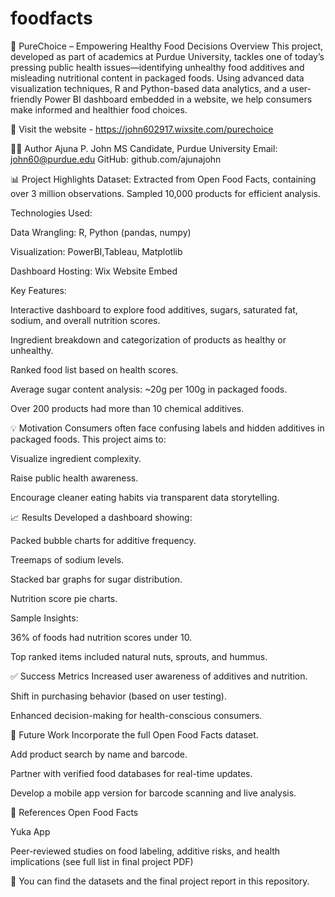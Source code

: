 # foodfacts
🍎 PureChoice – Empowering Healthy Food Decisions
Overview
This project, developed as part of academics at Purdue University, tackles one of today’s pressing public health issues—identifying unhealthy food additives and misleading nutritional content in packaged foods. Using advanced data visualization techniques, R and Python-based data analytics, and a user-friendly Power BI dashboard embedded in a website, we help consumers make informed and healthier food choices.

🔗 Visit the website - https://john602917.wixsite.com/purechoice

👨‍💻 Author
Ajuna P. John
MS Candidate, Purdue University
Email: john60@purdue.edu
GitHub: github.com/ajunajohn

📊 Project Highlights
Dataset: Extracted from Open Food Facts, containing over 3 million observations. Sampled 10,000 products for efficient analysis.

Technologies Used:

Data Wrangling: R, Python (pandas, numpy)

Visualization: PowerBI,Tableau, Matplotlib

Dashboard Hosting: Wix Website Embed

Key Features:

Interactive dashboard to explore food additives, sugars, saturated fat, sodium, and overall nutrition scores.

Ingredient breakdown and categorization of products as healthy or unhealthy.

Ranked food list based on health scores.

Average sugar content analysis: ~20g per 100g in packaged foods.

Over 200 products had more than 10 chemical additives.

💡 Motivation
Consumers often face confusing labels and hidden additives in packaged foods. This project aims to:

Visualize ingredient complexity.

Raise public health awareness.

Encourage cleaner eating habits via transparent data storytelling.

📈 Results
Developed a dashboard showing:

Packed bubble charts for additive frequency.

Treemaps of sodium levels.

Stacked bar graphs for sugar distribution.

Nutrition score pie charts.

Sample Insights:

36% of foods had nutrition scores under 10.

Top ranked items included natural nuts, sprouts, and hummus.

✅ Success Metrics
Increased user awareness of additives and nutrition.

Shift in purchasing behavior (based on user testing).

Enhanced decision-making for health-conscious consumers.

🚀 Future Work
Incorporate the full Open Food Facts dataset.

Add product search by name and barcode.

Partner with verified food databases for real-time updates.

Develop a mobile app version for barcode scanning and live analysis.

🧠 References
Open Food Facts

Yuka App

Peer-reviewed studies on food labeling, additive risks, and health implications (see full list in final project PDF)

📂 You can find the datasets and the final project report in this repository.

